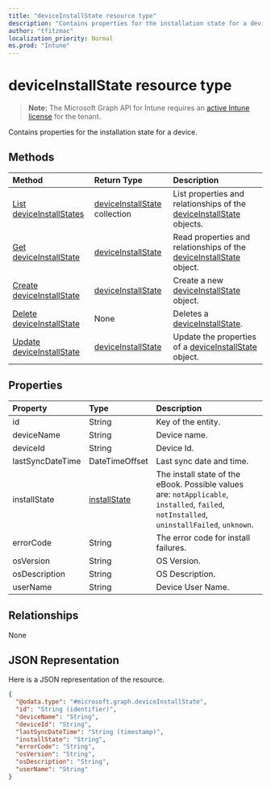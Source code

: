 ```yaml
---
title: "deviceInstallState resource type"
description: "Contains properties for the installation state for a device."
author: "tfitzmac"
localization_priority: Normal
ms.prod: "Intune"
---
```


# deviceInstallState resource type

> **Note:** The Microsoft Graph API for Intune requires an [active Intune license](https://go.microsoft.com/fwlink/?linkid=839381) for the tenant.

Contains properties for the installation state for a device.

## Methods
|Method|Return Type|Description|
|:---|:---|:---|
|[List deviceInstallStates](../api/intune-books-deviceinstallstate-list.md)|[deviceInstallState](../resources/intune-books-deviceinstallstate.md) collection|List properties and relationships of the [deviceInstallState](../resources/intune-books-deviceinstallstate.md) objects.|
|[Get deviceInstallState](../api/intune-books-deviceinstallstate-get.md)|[deviceInstallState](../resources/intune-books-deviceinstallstate.md)|Read properties and relationships of the [deviceInstallState](../resources/intune-books-deviceinstallstate.md) object.|
|[Create deviceInstallState](../api/intune-books-deviceinstallstate-create.md)|[deviceInstallState](../resources/intune-books-deviceinstallstate.md)|Create a new [deviceInstallState](../resources/intune-books-deviceinstallstate.md) object.|
|[Delete deviceInstallState](../api/intune-books-deviceinstallstate-delete.md)|None|Deletes a [deviceInstallState](../resources/intune-books-deviceinstallstate.md).|
|[Update deviceInstallState](../api/intune-books-deviceinstallstate-update.md)|[deviceInstallState](../resources/intune-books-deviceinstallstate.md)|Update the properties of a [deviceInstallState](../resources/intune-books-deviceinstallstate.md) object.|

## Properties
|Property|Type|Description|
|:---|:---|:---|
|id|String|Key of the entity.|
|deviceName|String|Device name.|
|deviceId|String|Device Id.|
|lastSyncDateTime|DateTimeOffset|Last sync date and time.|
|installState|[installState](../resources/intune-books-installstate.md)|The install state of the eBook. Possible values are: `notApplicable`, `installed`, `failed`, `notInstalled`, `uninstallFailed`, `unknown`.|
|errorCode|String|The error code for install failures.|
|osVersion|String|OS Version.|
|osDescription|String|OS Description.|
|userName|String|Device User Name.|

## Relationships
None

## JSON Representation
Here is a JSON representation of the resource.
<!-- {
  "blockType": "resource",
  "keyProperty": "id",
  "@odata.type": "microsoft.graph.deviceInstallState"
}
-->
``` json
{
  "@odata.type": "#microsoft.graph.deviceInstallState",
  "id": "String (identifier)",
  "deviceName": "String",
  "deviceId": "String",
  "lastSyncDateTime": "String (timestamp)",
  "installState": "String",
  "errorCode": "String",
  "osVersion": "String",
  "osDescription": "String",
  "userName": "String"
}
```



